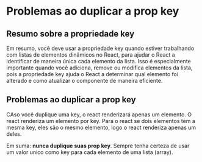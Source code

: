 # Problemas ao duplicar a prop key

## Resumo sobre a propriedade key

Em resumo, você deve usar a propriedade key quando estiver trabalhando com 
listas de elementos dinâmicos no React, para ajudar o React a identificar 
de maneira única cada elemento da lista. Isso é especialmente importante 
quando você adiciona, remove ou modifica elementos da lista, pois a 
propriedade key ajuda o React a determinar qual elemento foi alterado e 
como atualizar o componente de maneira eficiente.

## Problemas ao duplicar a prop key

CAso você duplique uma key, o react renderizará apenas um elemento. O react 
renderiza um elemento por key. Para o react se dois elementos tem a mesma 
key, eles são o mesmo elemento, logo o react renderiza apenas um deles.

Em suma: **nunca duplique suas prop key**. Sempre tenha certeza de usar um 
valor unico como key para cada elemento de uma lista (array).
